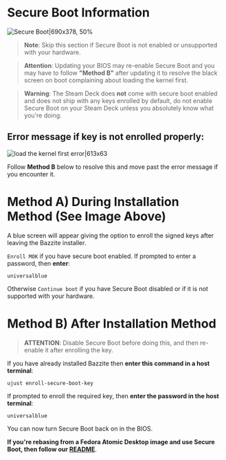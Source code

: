 <!-- ANCHOR: METADATA -->
<!--{"url_discourse": "https://universal-blue.discourse.group/docs?topic=2742", "fetched_at": "2024-09-03 16:43:23.922705+00:00"}-->
<!-- ANCHOR_END: METADATA -->

# Secure Boot Information

![Secure Boot|690x378, 50%](https://universal-blue.discourse.group/uploads/short-url/wuBqJVUJhoAp8g5BKW1fYAyR9Vz.jpeg)

>**Note**: Skip this section if Secure Boot is not enabled or unsupported with your hardware.

> **Attention**: Updating your BIOS may re-enable Secure Boot and you may have to follow **"Method B"** after updating it to resolve the black screen on boot complaining about loading the kernel first.

> **Warning**: The Steam Deck does **not** come with secure boot enabled and does not ship with any keys enrolled by default, do not enable Secure Boot on your Steam Deck unless you absolutely know what you're doing.

## Error message if key is **not** enrolled properly:

![load the kernel first error|613x63](https://universal-blue.discourse.group/uploads/short-url/qhE6D5VBnwBw6101xaaTtH77t8L.jpeg)

Follow **Method B** below to resolve this and move past the error message if you encounter it.

# **Method A**) During Installation Method (See Image Above)

A blue screen will appear giving the option to enroll the signed keys after leaving the Bazzite installer.

`Enroll MOK` if you have secure boot enabled.   If prompted to enter a password, then **enter**:
```command
universalblue
```

Otherwise `Continue boot` if you have Secure Boot disabled or if it is not supported with your hardware.

# **Method B**) After Installation Method

>**ATTENTION**: Disable Secure Boot before doing this, and then re-enable it after enrolling the key.

If you have already installed Bazzite then **enter this command in a host terminal**: 
```
ujust enroll-secure-boot-key
``` 
If prompted to enroll the required key, then **enter the password in the host terminal**: 
```command
universalblue
``` 

You can now turn Secure Boot back on in the BIOS.

**If you're rebasing from a Fedora Atomic Desktop image and use Secure Boot, then follow our [README](https://github.com/ublue-os/bazzite/blob/main/README.md#secure-boot)**.